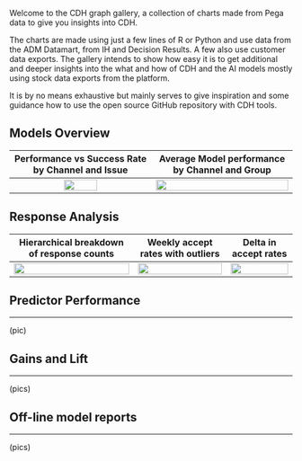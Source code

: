 Welcome to the CDH graph gallery, a collection of charts made from Pega data to give you insights into CDH.

The charts are made using just a few lines of R or Python and use data from the ADM Datamart, from IH and Decision Results. A few also use customer data exports. The gallery intends to show how easy it is to get additional and deeper insights into the what and how of CDH and the AI models mostly using stock data exports from the platform.

It is by no means exhaustive but mainly serves to give inspiration and some guidance how to use the open source GitHub repository with CDH tools.


## Models Overview

| Performance vs Success Rate by Channel and Issue | Average Model performance by Channel and Group |
| :---: | :---: |
| <img src="/pegasystems/cdh-datascientist-tools/blob/master/images/bubblechart_on_channel_issue.png" width="50%"> | <img src="/pegasystems/cdh-datascientist-tools/blob/master/images/average_model_performance_by_channel_group.png" width="100%"> |



## Response Analysis

| Hierarchical breakdown of response counts | Weekly accept rates with outliers | Delta in accept rates |
| :---: | :---: | :---: |
| <img src="/pegasystems/cdh-datascientist-tools/blob/master/images/IH_responses_hierarchical_breakdown.png" width="100%"> | <img src="/pegasystems/cdh-datascientist-tools/blob/master/images/IH_weekly_accept_rate_with_outliers.png" width="100%"> | <img src="/pegasystems/cdh-datascientist-tools/blob/master/images/IH_share_delta.png" width="100%"> |


## Predictor Performance
***

(pic)

## Gains and Lift
***

(pics)

## Off-line model reports
***

(pics)


